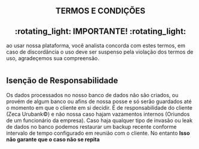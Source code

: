 <h2 align="center">TERMOS E CONDIÇÕES </h2>

<h2 align="center"> :rotating_light: IMPORTANTE!  :rotating_light: </h2>
ao usar nossa plataforma, você analista concorda com estes termos, em caso de discordância o uso deve ser suspenso pela violação dos termos de uso, agradeçemos sua compreensão.

#

## Isenção de Responsabilidade
Os dados processados no nosso banco de dados não são criados, ou provém de algum banco ou afins de nossa posse e só serão guardados até o momento em que o cliente em si decidir. É de responsabilidade do cliente (Zeca Urubank©) e não nossa caso hajam vazamentos internos (Oriundos de um funcionário da empresa). Caso haja qualquer tipo de invasão ou leak de dados no banco podemos restaurar um backup recente conforme intervalo de tempo configurado em reunião com o cliente. No entanto **Isso não garante que o caso não se repita**  
